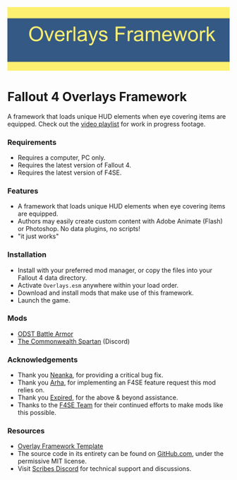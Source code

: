 ![Fallout 4 Scopes Framework](Documents/Nexus.jpg)
# Fallout 4 Overlays Framework
A framework that loads unique HUD elements when eye covering items are equipped.
Check out the [video playlist](https://www.youtube.com/playlist?list=PLdEgiq4kaju2y86_Y3uuj5GmIeuVEGtrZ) for work in progress footage.

### Requirements
* Requires a computer, PC only.
* Requires the latest version of Fallout 4.
* Requires the latest version of F4SE.

### Features
* A framework that loads unique HUD elements when eye covering items are equipped.
* Authors may easily create custom content with Adobe Animate (Flash) or Photoshop. No data plugins, no scripts!
* "it just works"

### Installation
* Install with your preferred mod manager, or copy the files into your Fallout 4 data directory.
* Activate `Overlays.esm` anywhere within your load order.
* Download and install mods that make use of this framework.
* Launch the game.

### Mods
* [ODST Battle Armor](https://www.nexusmods.com/fallout4/mods/32310)
* [The Commonwealth Spartan](https://discord.gg/sUAGqNJ) (Discord)

### Acknowledgements
* Thank you [Neanka](https://www.nexusmods.com/fallout4/users/6719842), for providing a critical bug fix.
* Thank you [Arha](https://github.com/ianpatt), for implementing an F4SE feature request this mod relies on.
* Thank you [Expired](https://www.nexusmods.com/users/2950481), for the above & beyond assistance.
* Thanks to the [F4SE Team](https://www.reddit.com/r/f4se/) for their continued efforts to make mods like this possible.

### Resources
* [Overlay Framework Template](https://www.nexusmods.com/fallout4/images/128427)
* The source code in its entirety can be found on [GitHub.com](https://github.com/Scrivener07/FO4_Overlays), under the permissive MIT license.
* Visit [Scribes Discord](https://discord.gg/uhqu9ey) for technical support and discussions.
